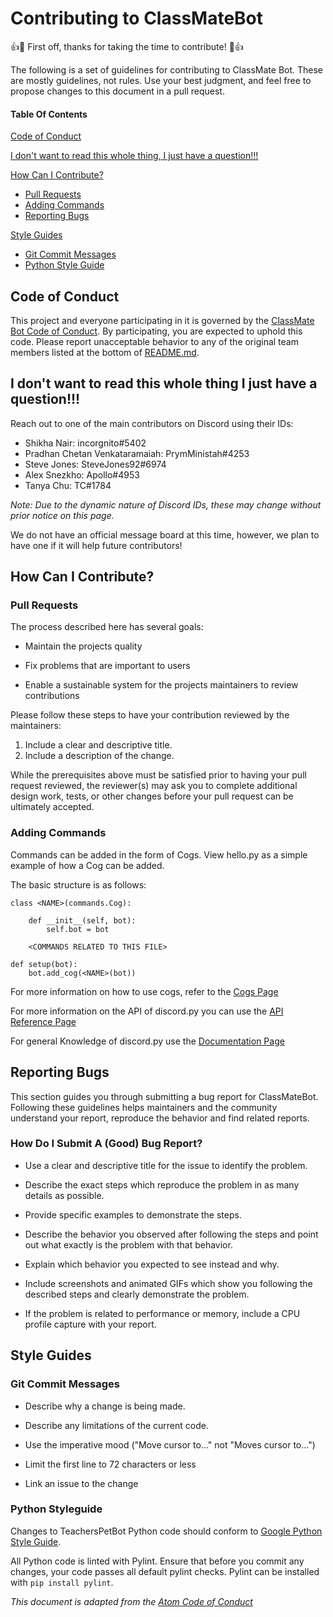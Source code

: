 # Contributing to ClassMateBot

:+1::tada: First off, thanks for taking the time to contribute! :tada::+1:

The following is a set of guidelines for contributing to   ClassMate Bot. These are mostly guidelines, not rules. Use your best judgment, and feel free to propose changes to this document in a pull request.

#### Table Of Contents

[Code of Conduct](#code-of-conduct)

[I don't want to read this whole thing, I just have a question!!!](#i-dont-want-to-read-this-whole-thing-i-just-have-a-question)

[How Can I Contribute?](#how-can-i-contribute)
  * [Pull Requests](#pull-requests)
  * [Adding Commands](#adding-commands)
  * [Reporting Bugs](#reporting-bugs)

[Style Guides](#style-guides)
  * [Git Commit Messages](#git-commit-messages)
  * [Python Style Guide](#python-style-guide)

## Code of Conduct

This project and everyone participating in it is governed by the [ClassMate Bot Code of Conduct](CODE_OF_CONDUCT.md). By participating, you are expected to uphold this code. Please report unacceptable behavior to any of the original team members listed at the bottom of [README.md](README.md).

## I don't want to read this whole thing I just have a question!!!

Reach out to one of the main contributors on Discord using their IDs:
* Shikha Nair: incorgnito#5402
* Pradhan Chetan Venkataramaiah: PrymMinistah#4253
* Steve Jones: SteveJones92#6974
* Alex Snezkho: Apollo#4953
* Tanya Chu: TC#1784

*Note: Due to the dynamic nature of Discord IDs, these may change without prior notice on this page.*

We do not have an official message board at this time, however, we plan to have one if it will help future contributors!

## How Can I Contribute?

### Pull Requests

The process described here has several goals:

- Maintain the projects quality

- Fix problems that are important to users

- Enable a sustainable system for the projects maintainers to review contributions

Please follow these steps to have your contribution reviewed by the maintainers:

1. Include a clear and descriptive title.
2. Include a description of the change.

While the prerequisites above must be satisfied prior to having your pull request reviewed, the reviewer(s) may ask you to complete additional design work, tests, or other changes before your pull request can be ultimately accepted.

### Adding Commands
 Commands can be added in the form of Cogs. View hello.py as a simple example of how a Cog can be added.

The basic structure is as follows:

```
class <NAME>(commands.Cog):

    def __init__(self, bot):
        self.bot = bot
        
    <COMMANDS RELATED TO THIS FILE>
    
def setup(bot):
    bot.add_cog(<NAME>(bot))
```
For more information on how to use cogs, refer to the [Cogs Page](https://discordpy.readthedocs.io/en/stable/ext/commands/cogs.html)

For more information on the API of discord.py you can use the [API Reference Page](https://discordpy.readthedocs.io/en/stable/api.html)

For general Knowledge of discord.py use the [Documentation Page](https://discordpy.readthedocs.io/en/latest/index.html)
## Reporting Bugs

This section guides you through submitting a bug report for ClassMateBot. 
Following these guidelines helps maintainers and the community understand your report, reproduce the behavior and find related reports.

### How Do I Submit A (Good) Bug Report?

- Use a clear and descriptive title for the issue to identify the problem.

- Describe the exact steps which reproduce the problem in as many details as possible.

- Provide specific examples to demonstrate the steps. 

- Describe the behavior you observed after following the steps and point out what exactly is the problem with that behavior.

- Explain which behavior you expected to see instead and why.

- Include screenshots and animated GIFs which show you following the described steps and clearly demonstrate the problem. 

- If the problem is related to performance or memory, include a CPU profile capture with your report.

## Style Guides

### Git Commit Messages

- Describe why a change is being made.

- Describe any limitations of the current code.

- Use the imperative mood ("Move cursor to..." not "Moves cursor to...")

- Limit the first line to 72 characters or less

- Link an issue to the change

### Python Styleguide

Changes to TeachersPetBot Python code should conform to [Google Python Style Guide](https://github.com/google/styleguide/blob/gh-pages/pyguide.md).

All Python code is linted with Pylint. Ensure that before you commit any changes, your code passes all default pylint checks. Pylint can be installed with
`pip install pylint`.

*This document is adapted from the [Atom Code of Conduct](https://github.com/atom/atom/blob/master/CONTRIBUTING.md#code-of-conduct)*